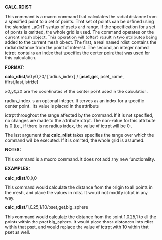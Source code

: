 **CALC\_RDIST**

  This command is a macro command that calculates the radial distance
  from a specified point to a set of points. That set of points can be
  defined using the standard LaGriT syntax of psets and range. If the
  specification for a set of points is omitted, the whole grid is
  used. The command operates on the current mesh object.
  This operation will (often) result in two attributes being added to
  the current mesh object. The first, a real named rdist, contains the
  radial distance from the point of interest. The second, an integer
  named ictrpt, contains an index that specifies the center point that
  was used for this calculation.

 **FORMAT:**

  **calc\_rdist**/x0,y0,z0/ [radius\_index] / [**pset,get,** pset\_name, ifirst,ilast,istride]
 
  x0,y0,z0 are the coordinates of the center point used in the
  calculation.

  radius\_index is an optional integer. It serves as an index for a
  specific center point.  Its value is placed in the attribute

  ictrpt throughout the range affected by the command. If it is not
  specified, no changes are made to the attribute ictrpt. The
  non-value for this attribute is 0 (i.e., if there is no radius
  index, the value of ictrpt will be 0).
 
  The last argument that **calc\_rdist** takes specifies the range
  over which the command will be executed. If it is omitted, the whole
  grid is assumed.

 **NOTES:**

  This command is a macro command. It does not add any new
  functionality.

 **EXAMPLES:**

  **calc\_rdist**/0,0,0
 
   This command would calculate the distance from the origin to all
   points in the mesh, and place the values in rdist. It would not
   modify ictrpt in any way.
 
  **calc\_rdist**/1,0.25,1/10/pset,get,big\_sphere
 
   This command would calculate the distance from the point 1,0.25,1
   to all the points within the pset big\_sphere. It would place
   those distances into rdist within that pset, and would replace the
   value of ictrpt with 10 within that pset as well.
